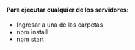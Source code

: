 #### Para ejecutar cualquier de los servidores:
- Ingresar a una de las carpetas
- npm install
- npm start


